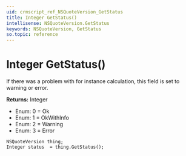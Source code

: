 ```yaml
---
uid: crmscript_ref_NSQuoteVersion_GetStatus
title: Integer GetStatus()
intellisense: NSQuoteVersion.GetStatus
keywords: NSQuoteVersion, GetStatus
so.topic: reference
---
```


# Integer GetStatus()

If there was a problem with for instance calculation, this field is set to warning or error.

**Returns:** Integer

* Enum: 0 = Ok 
* Enum: 1 = OkWithInfo 
* Enum: 2 = Warning 
* Enum: 3 = Error 

```crmscript
NSQuoteVersion thing;
Integer status  = thing.GetStatus();
```

